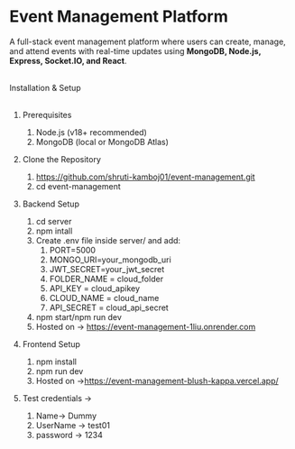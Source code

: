 # Event Management Platform

A full-stack event management platform where users can create, manage, and attend events with real-time updates using **MongoDB, Node.js, Express, Socket.IO, and React**. <br></br>

 Installation & Setup<br></br>
1. Prerequisites  
   1. Node.js (v18+ recommended) 
   2. MongoDB (local or MongoDB Atlas)

2. Clone the Repository
   1.  https://github.com/shruti-kamboj01/event-management.git 
   2.  cd event-management

3. Backend Setup 
   1. cd server 
   2. npm intall 
   3. Create .env file inside server/ and add: 
      1. PORT=5000 
      1. MONGO_URI=your_mongodb_uri 
      3. JWT_SECRET=your_jwt_secret 
      4. FOLDER_NAME = cloud_folder 
      5. API_KEY = cloud_apikey 
      5. CLOUD_NAME = cloud_name 
      7. API_SECRET = cloud_api_secret 
   4. npm start/npm run dev
   5. Hosted on -> https://event-management-1liu.onrender.com

4. Frontend Setup
   1. npm install
   2. npm run dev
   3. Hosted on ->https://event-management-blush-kappa.vercel.app/

5. Test credentials ->
   1. Name-> Dummy
   2. UserName -> test01
   3. password -> 1234

   
